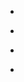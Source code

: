 
- [](/2019/09/b2cre0fb4bx/)

- [](/2017/03/840567622924038145/)

- [](/2017/03/brgjhyvgm7d/)

- [](/2016/07/bixlzpmhpfr/)
